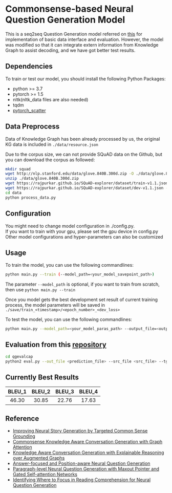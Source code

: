 # Commonsense-based Neural Question Generation Model
This is a seq2seq Question Generation model referred on [this](https://github.com/seanie12/neural-question-generation#readme) for implementation of basic data interface and evaluation. 
However, the model was modified so that it can integrate extern information from Knowledge Graph to assist decoding, and we have got better test results.

## Dependencies
To train or test our model, you should install the following Python Packages:
* python >= 3.7
* pytorch >= 1.5
* nltk(nltk_data files are also needed)
* tqdm
* [pytorch_scatter](https://github.com/rusty1s/pytorch_scatter)

## Data Preprocess
Data of Knowledge Graph has been already processed by us, the original KG data is included in `./data/resource.json`

Due to the corpus size, we can not provide SQuAD data on the Github, but you can download the corpus as followed:
```bash
mkdir squad
wget http://nlp.stanford.edu/data/glove.840B.300d.zip -O ./data/glove.840B.300d.zip 
unzip ./data/glove.840B.300d.zip 
wget https://rajpurkar.github.io/SQuAD-explorer/dataset/train-v1.1.json -O ./squad/train-v1.1.json
wget https://rajpurkar.github.io/SQuAD-explorer/dataset/dev-v1.1.json -O ./squad/dev-v1.1.json
cd data
python process_data.py
```
## Configuration
You might need to change model configuration in ./config.py. <br />
If you want to train with your gpu, please set the gpu device in config.py
Other model configurations and hyper-parameters can also be customized

## Usage
To train the model, you can use the following commandlines:
```bash
python main.py --train (--model_path=<your_model_savepoint_path>)
```
The parameter `--model_path` is optional, if you want to train from scratch, then use `python main.py --train`

Once you model gets the best development set result of current training process, the model parameters will be saved in `./save/train_<timestamp>/<epoch_number>_<dev_loss>`

To test the model, you can use the following commandlines:
```bash
python main.py --model_path=<your_model_paras_path> --output_file=<output_file_path>
```

## Evaluation from this [repository](https://github.com/xinyadu/nqg)
```bash
cd qgevalcap
python2 eval.py --out_file <prediction_file> --src_file <src_file> --tgt_file <target_file>
```

## Currently Best Results
|  <center>BLEU_1</center> |  <center>BLEU_2</center> |  <center>BLEU_3</center> | <center>BLEU_4</center> |
|:--------|:--------:|--------:|--------:|
|<center> 46.30 </center> | <center> 30.85 </center> |<center> 22.76 </center>| <center> 17.63 </center>|

## Reference
* [Improving Neural Story Generation by Targeted Common Sense Grounding](https://arxiv.org/abs/1908.09451)
* [Commonsense Knowledge Aware Conversation Generation with Graph Attention](https://www.ijcai.org/Proceedings/2018/0643.pdf)
* [Knowledge Aware Conversation Generation with Explainable Reasoning over Augmented Graphs](https://www.aclweb.org/anthology/D19-1187)
* [Answer-focused and Position-aware Neural Question Generation](https://www.aclweb.org/anthology/D18-1427/)
* [Paragraph-level Neural Question Generation with Maxout Pointer and Gated Self-attention Networks](https://www.aclweb.org/anthology/D18-1424)
* [Identifying Where to Focus in Reading Comprehension for Neural Question Generation](https://www.aclweb.org/anthology/D17-1219/)


